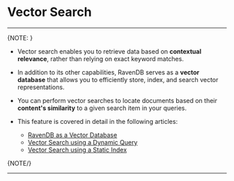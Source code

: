 # Vector Search
---

{NOTE: }

* Vector search enables you to retrieve data based on **contextual relevance**, rather than relying on exact keyword matches.
 
* In addition to its other capabilities, RavenDB serves as a **vector database** that allows you to efficiently store, index, and search vector representations.
  
* You can perform vector searches to locate documents based on their **content's similarity** to a given search item in your queries.

* This feature is covered in detail in the following articles:

  * [RavenDB as a Vector Database](../../../ai-integration/vector-search/ravendb-as-vector-database)
  * [Vector Search using a Dynamic Query](../../../ai-integration/vector-search/vector-search-using-dynamic-query)
  * [Vector Search using a Static Index](../../../ai-integration/vector-search/vector-search-using-static-index)

{NOTE/}

---
